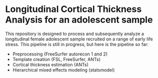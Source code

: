 # Longitudinal Cortical Thickness Analysis for an adolescent sample
This repository is designed to process and subsequently analyze a longitudinal female adolescent sample recruited on a range of early life stress. This pipeline is still in progress, but here is the pipeline so far:

* Preprocessing (FreeSurfer autorecon 1 and 2)
* Template creation (FSL, FreeSurfer, ANTs)
* Cortical thickness estimation (ANTs)
* Hierarchical mixed effects modeling (statsmodel)